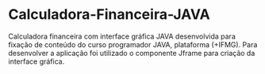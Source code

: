 # Calculadora-Financeira-JAVA
Calculadora financeira com interface gráfica JAVA desenvolvida para fixação de conteúdo do curso programador JAVA, plataforma (+IFMG).
Para desenvolver a aplicação foi utilizado o componente Jframe para criação da interface gráfica.

